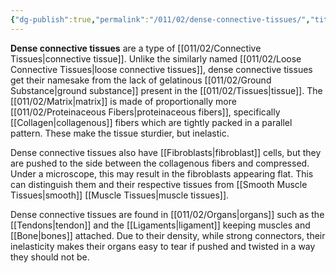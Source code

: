 ```yaml
---
{"dg-publish":true,"permalink":"/011/02/dense-connective-tissues/","title":"Dense Connective Tissues","tags":["BIOL422"],"created":"2024-09-26T13:45:04.080-07:00","updated":"2024-09-26T15:17:29.512-07:00"}
---
```


**Dense connective tissues** are a type of [[011/02/Connective Tissues\|connective tissue]]. Unlike the similarly named [[011/02/Loose Connective Tissues\|loose connective tissues]], dense connective tissues get their namesake from the lack of gelatinous [[011/02/Ground Substance\|ground substance]] present in the [[011/02/Tissues\|tissue]]. The [[011/02/Matrix\|matrix]] is made of proportionally more [[011/02/Proteinaceous Fibers\|proteinaceous fibers]], specifically [[Collagen\|collagenous]] fibers which are tightly packed in a parallel pattern. These make the tissue sturdier, but inelastic.

Dense connective tissues also have [[Fibroblasts\|fibroblast]] cells, but they are pushed to the side between the collagenous fibers and compressed. Under a microscope, this may result in the fibroblasts appearing flat. This can distinguish them and their respective tissues from [[Smooth Muscle Tissues\|smooth]] [[Muscle Tissues\|muscle tissues]].

Dense connective tissues are found in [[011/02/Organs\|organs]] such as the [[Tendons\|tendon]] and the [[Ligaments\|ligament]] keeping muscles and [[Bone\|bones]] attached. Due to their density, while strong connectors, their inelasticity makes their organs easy to tear if pushed and twisted in a way they should not be.